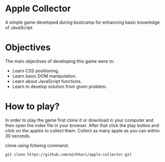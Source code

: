 # Apple Collector
A simple game developed during bootcamp for enhancing basic knowledge of JavaScript

# Objectives
The main objectives of developing this game were to:
 * Learn CSS positioning.
 * Learn basic DOM manipulation.
 * Learn about JavaScript functions.
 * Learn to develop solution from given problem.
 
# How to play?
In order to play the game first clone it or download in your computer and then open the index file in your browser.
After that click the play button and click on the apples to collect them.
Collect as many apple as you can within 30 seconds.

clone using follwing command.

```
git clone https://github.com/withhari/apple-collector.git
```

